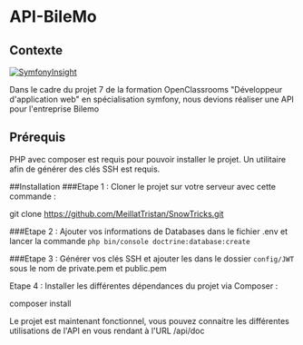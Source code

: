 # API-BileMo

## Contexte

[![SymfonyInsight](https://insight.symfony.com/projects/e41230ed-3cc1-40f7-9ab6-5e66fc6bef7f/mini.svg)](https://insight.symfony.com/projects/e41230ed-3cc1-40f7-9ab6-5e66fc6bef7f)

Dans le cadre du projet 7 de la formation OpenClassrooms "Développeur d'application web" en spécialisation symfony, nous devions réaliser une API pour l'entreprise Bilemo

## Prérequis
PHP avec composer est requis pour pouvoir installer le projet. Un utilitaire afin de générer des clés SSH est requis.

##Installation
###Etape 1 :
Cloner le projet sur votre serveur avec cette commande :

git clone https://github.com/MeillatTristan/SnowTricks.git

###Etape 2 :
Ajouter vos informations de Databases dans le fichier .env et lancer la commande ``` php bin/console doctrine:database:create ```

###Etape 3 :
Générer vos clés SSH et ajouter les dans le dossier ``` config/JWT ``` sous le nom de private.pem et public.pem

Etape 4 :
Installer les différentes dépendances du projet via Composer :

composer install

Le projet est maintenant fonctionnel, vous pouvez connaitre les différentes utilisations de l'API en vous rendant à l'URL /api/doc
